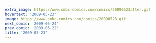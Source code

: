 ```yaml
---
extra_image: https://www.smbc-comics.com/comics/20090523after.gif
hovertext: '2009-05-23'
image: https://www.smbc-comics.com/comics/20090523.gif
next_comic: '2009-05-24'
prev_comic: '2009-05-22'
title: '2009-05-23'
---
```


